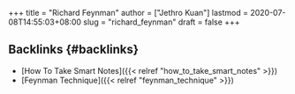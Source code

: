 +++
title = "Richard Feynman"
author = ["Jethro Kuan"]
lastmod = 2020-07-08T14:55:03+08:00
slug = "richard_feynman"
draft = false
+++

## Backlinks {#backlinks}

- [How To Take Smart Notes]({{< relref "how_to_take_smart_notes" >}})
- [Feynman Technique]({{< relref "feynman_technique" >}})
